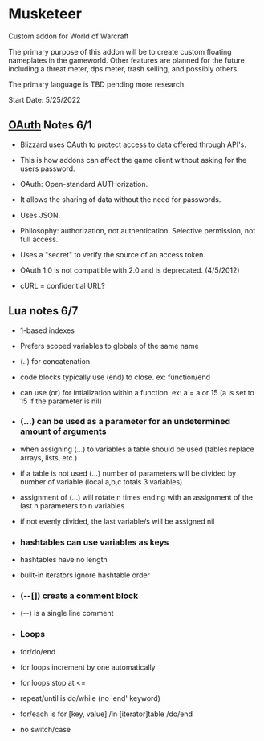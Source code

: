 # Musketeer
 Custom addon for World of Warcraft

The primary purpose of this addon will be to create custom floating nameplates in the gameworld. Other features are planned for the future including a threat meter, dps meter, trash selling, and possibly others.

The primary language is TBD pending more research.

Start Date: 5/25/2022


## [OAuth](https://www.varonis.com/blog/what-is-oauth) Notes 6/1
- Blizzard uses OAuth to protect access to data offered through API's. 
- This is how addons can affect the game client without asking for the users password.
- OAuth: Open-standard AUTHorization.
- It allows the sharing of data without the need for passwords.
- Uses JSON.
- Philosophy: authorization, not authentication. Selective permission, not full access.
- Uses a "secret" to verify the source of an access token.
- OAuth 1.0 is not compatible with 2.0 and is deprecated. (4/5/2012)
  
- cURL = confidential URL?
  
  
## Lua notes 6/7
- 1-based indexes
- Prefers scoped variables to globals of the same name
- (..) for concatenation
- code blocks typically use (end) to close. ex: function/end
- can use (or) for intialization within a function. ex: a = a or 15 (a is set to 15 if the parameter is nil)
- ### (...) can be used as a parameter for an undetermined amount of arguments
- when assigning (...) to variables a table should be used (tables replace arrays, lists, etc.)
- if a table is not used (...) number of parameters will be divided by number of variable (local a,b,c totals 3 variables)
- assignment of (...) will rotate n times ending with an assignment of the last n parameters to n variables
- if not evenly divided, the last variable/s will be assigned nil
- ### hashtables can use variables as keys
- hashtables have no length
- built-in iterators ignore hashtable order
  
- ### (--[]) creats a comment block
- (--) is a single line comment
- ### Loops
- for/do/end
- for loops increment by one automatically
- for loops stop at <=
- repeat/until is do/while (no 'end' keyword)
- for/each is for [key, value] /in [iterator]table /do/end
- no switch/case
